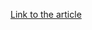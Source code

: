 [Link to the article](https://blogs.blackberry.com/en/2023/02/blind-eagle-apt-c-36-targets-colombia)
